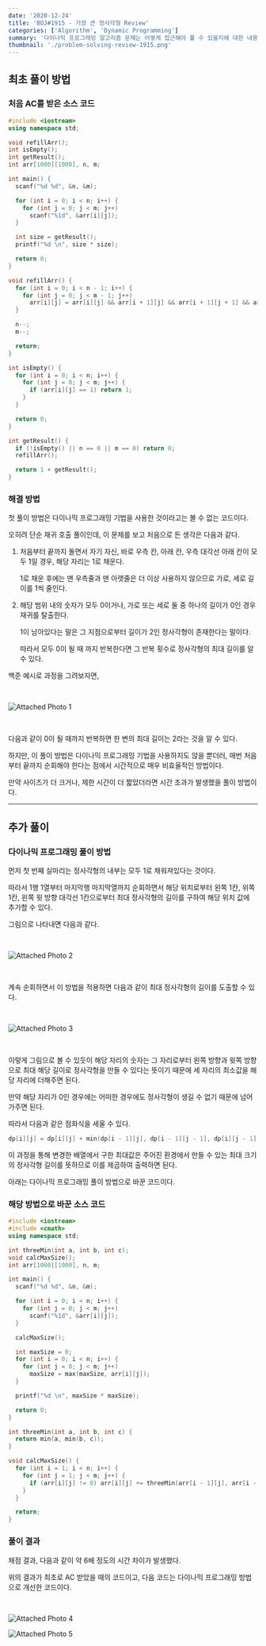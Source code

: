 ```yaml
---
date: '2020-12-24'
title: 'BOJ#1915 - 가장 큰 정사각형 Review'
categories: ['Algorithm', 'Dynamic Programming']
summary: '다이나믹 프로그래밍 알고리즘 문제는 어떻게 접근해야 풀 수 있을지에 대한 내용을 담았습니다. / Baekjoon 1915번 가장 큰 정사각형 문제'
thumbnail: './problem-solving-review-1915.png'
---
```


## 최초 풀이 방법

### 처음 AC를 받은 소스 코드

```cpp
#include <iostream>
using namespace std;

void refillArr();
int isEmpty();
int getResult();
int arr[1000][1000], n, m;

int main() {
  scanf("%d %d", &n, &m);

  for (int i = 0; i < n; i++) {
    for (int j = 0; j < m; j++)
      scanf("%1d", &arr[i][j]);
  }

  int size = getResult();
  printf("%d \n", size * size);

  return 0;
}

void refillArr() {
  for (int i = 0; i < n - 1; i++) {
    for (int j = 0; j < m - 1; j++)
      arr[i][j] = arr[i][j] && arr[i + 1][j] && arr[i + 1][j + 1] && arr[i][j + 1];
  }

  n--;
  m--;

  return;
}

int isEmpty() {
  for (int i = 0; i < n; i++) {
    for (int j = 0; j < m; j++) {
      if (arr[i][j] == 1) return 1;
    }
  }

  return 0;
}

int getResult() {
  if (!isEmpty() || n == 0 || m == 0) return 0;
  refillArr();

  return 1 + getResult();
}
```

### 해결 방법

첫 풀이 방법은 다이나믹 프로그래밍 기법을 사용한 것이라고는 볼 수 없는 코드이다.

오히려 단순 재귀 호출 풀이인데, 이 문제를 보고 처음으로 든 생각은 다음과 같다.

1. 처음부터 끝까지 돌면서 자기 자신, 바로 우측 칸, 아래 칸, 우측 대각선 아래 칸이 모두 1일 경우, 해당 자리는 1로 채운다.

   1로 채운 후에는 맨 우측줄과 맨 아랫줄은 더 이상 사용하지 않으므로 가로, 세로 길이를 1씩 줄인다.

2. 해당 범위 내의 숫자가 모두 0이거나, 가로 또는 세로 둘 중 하나의 길이가 0인 경우 재귀를 탈출한다.

   1이 남아있다는 말은 그 지점으로부터 길이가 2인 정사각형이 존재한다는 말이다.

   따라서 모두 0이 될 때 까지 반복한다면 그 반복 횟수로 정사각형의 최대 길이를 알 수 있다.

백준 예시로 과정을 그려보자면,

<br />

![Attached Photo 1](./problem-solving-review-1915-1.png)

<br />

다음과 같이 0이 될 때까지 반복하면 한 변의 최대 길이는 2라는 것을 알 수 있다.

하지만, 이 풀이 방법은 다이나믹 프로그래밍 기법을 사용하지도 않을 뿐더러, 매번 처음부터 끝까지 순회해야 한다는 점에서 시간적으로 매우 비효율적인 방법이다.

만약 사이즈가 더 크거나, 제한 시간이 더 짧았더라면 시간 초과가 발생했을 풀이 방법이다.

---

## 추가 풀이

### 다이나믹 프로그래밍 풀이 방법

먼저 첫 번째 실마리는 정사각형의 내부는 모두 1로 채워져있다는 것이다.

따라서 1행 1열부터 마지막행 마지막열까지 순회하면서 해당 위치로부터 왼쪽 1칸, 위쪽 1칸, 왼쪽 윗 방향 대각선 1칸으로부터 최대 정사각형의 길이를 구하여 해당 위치 값에 추가할 수 있다.

그림으로 나타내면 다음과 같다.

<br />

![Attached Photo 2](./problem-solving-review-1915-2.png)

<br />

계속 순회하면서 이 방법을 적용하면 다음과 같이 최대 정사각형의 길이를 도출할 수 있다.

<br />

![Attached Photo 3](./problem-solving-review-1915-3.png)

<br />

이렇게 그림으로 볼 수 있듯이 해당 자리의 숫자는 그 자리로부터 왼쪽 방향과 윗쪽 방향으로 최대 해당 길이로 정사각형을 만들 수 있다는 뜻이기 때문에 세 자리의 최소값을 해당 자리에 더해주면 된다.

만약 해당 자리가 0인 경우에는 어떠한 경우에도 정사각형이 생길 수 없기 때문에 넘어가주면 된다.

따라서 다음과 같은 점화식을 세울 수 있다.

```cpp
dp[i][j] = dp[i][j] + min(dp[i - 1][j], dp[i - 1][j - 1], dp[i][j - 1]), if dp[i][j] != 0
```

이 과정을 통해 변경한 배열에서 구한 최대값은 주어진 환경에서 만들 수 있는 최대 크기의 정사각형 길이를 뜻하므로 이를 제곱하여 출력하면 된다.

아래는 다이나믹 프로그래밍 풀이 방법으로 바꾼 코드이다.

### 해당 방법으로 바꾼 소스 코드

```cpp
#include <iostream>
#include <cmath>
using namespace std;

int threeMin(int a, int b, int c);
void calcMaxSize();
int arr[1000][1000], n, m;

int main() {
  scanf("%d %d", &n, &m);

  for (int i = 0; i < n; i++) {
    for (int j = 0; j < m; j++)
      scanf("%1d", &arr[i][j]);
  }

  calcMaxSize();

  int maxSize = 0;
  for (int i = 0; i < n; i++) {
    for (int j = 0; j < m; j++)
      maxSize = max(maxSize, arr[i][j]);
  }

  printf("%d \n", maxSize * maxSize);

  return 0;
}

int threeMin(int a, int b, int c) {
  return min(a, min(b, c));
}

void calcMaxSize() {
  for (int i = 1; i < n; i++) {
    for (int j = 1; j < m; j++) {
      if (arr[i][j] != 0) arr[i][j] += threeMin(arr[i - 1][j], arr[i - 1][j - 1], arr[i][j - 1]);
    }
  }

  return;
}
```

### 풀이 결과

채점 결과, 다음과 같이 약 6배 정도의 시간 차이가 발생했다.

위의 결과가 최초로 AC 받았을 때의 코드이고, 다음 코드는 다이나믹 프로그래밍 방법으로 개선한 코드이다.

<br />

![Attached Photo 4](./problem-solving-review-1915-4.png)

![Attached Photo 5](./problem-solving-review-1915-5.png)
